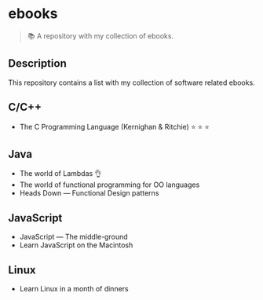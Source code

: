 # ebooks
> :books: A repository with my collection of ebooks.

## Description
This repository contains a list with my collection of software related ebooks.

## C/C++ 
+ The C Programming Language (Kernighan & Ritchie) :star: :star: :star:

## Java
+ The world of Lambdas :ok_hand:
+ The world of functional programming for OO languages
+ Heads Down &mdash; Functional Design patterns

## JavaScript
+ JavaScript &mdash; The middle-ground
+ Learn JavaScript on the Macintosh

## Linux
+ Learn Linux in a month of dinners
